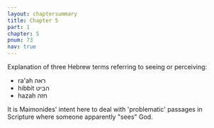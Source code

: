 ```yaml
---
layout: chaptersummary
title: Chapter 5
part: 1
chapter: 5
pnum: 73
nav: true
---
```


Explanation of three Hebrew terms referring to seeing or perceiving: 

- ra'ah ראה
- hibbit הביט
- hazah חזה

It is Maimonides' intent here to deal with 'problematic' passages in Scripture where someone apparently "sees" God.
